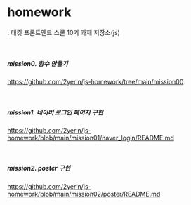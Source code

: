 # homework

 : 태킷 프론트엔드 스쿨 10기 과제 저장소(js)

</br>

##### mission0. 함수 만들기
 https://github.com/2yerin/js-homework/tree/main/mission00

 </br>

##### mission1. 네이버 로그인 페이지 구현
https://github.com/2yerin/js-homework/blob/main/mission01/naver_login/README.md

</br>

##### mission2. poster 구현
 https://github.com/2yerin/js-homework/blob/main/mission02/poster/README.md

